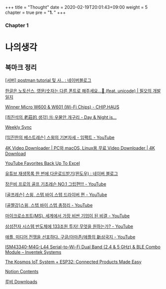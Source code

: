 +++
title = "Thought"
date = 2020-02-19T20:01:43+09:00
weight = 5
chapter = true
pre = "<b>1. </b>"
+++

### Chapter 1

# 나의생각

## 북마크 정리

[[서버] postman tutorial 및 사.. : 네이버블로그](https://www.notion.so/postman-tutorial-46376d4b5b784221b71d5bc29baa2fa3)

[한글은 노토산스, 영문/숫자는 다른 폰트로 해주세요...👀 (feat. unicode) | 필오의 개발일지](https://www.notion.so/feat-unicode-0eb187e4b5dd440db0f3f9b0249ae8cf)

[Winner Micro W600 & W601 (Wi-Fi Chips) - CHIP.HAUS](https://www.notion.so/Winner-Micro-W600-W601-Wi-Fi-Chips-CHIP-HAUS-214dc9ff2b7a410ca82d2d6be273c914)

[[최진석의 老莊的 생각] ⑮ 우물안 개구리 - Day & Night is...](https://www.notion.so/Day-Night-is-926ec3c765f64b03a9b445f90a1606d8)

[Weekly Sync](https://www.notion.so/Weekly-Sync-9f261266c1324ed4b4a7a1b130e1fde2)

[](https://www.notion.so/5df3fabc31e14dfb9909046c90f5bbc4)

[[임진한의 베스트레슨] 스윙의 기본자세 - 임팩트 - YouTube](https://www.notion.so/YouTube-75aa69f5f2db40819e7fffee14b8b65b)

[4K Video Downloader | PС와 macOS, Linux용 무료 Video Downloader | 4K Download](https://www.notion.so/4K-Video-Downloader-P-macOS-Linux-Video-Downloader-4K-Download-abfe84a2c0fc4159b56a20caf38f54d9)

[YouTube Favorites Back Up To Excel](https://www.notion.so/YouTube-Favorites-Back-Up-To-Excel-a8fa9e1d950b45258a4bd410d0d8c2bf)

[유튜브 재생목록 한 번에 다운로드받기(윈도우) : 네이버 블로그](https://www.notion.so/3f59cfb5f57e459ca9cfbc5606659424)

[장은비 프로의 골프 기초레슨 NO.1 그립편!!! - YouTube](https://www.notion.so/NO-1-YouTube-bd83c9ee80d642abac6989ec5e0e498e)

[[골프레슨] 스윙, 스텝 바이 스텝 드라이버 편 - YouTube](https://www.notion.so/YouTube-09d58fe99a734a6582cd5b6fc1231d93)

[[골짤강]스윙, 스텝 바이 스텝 총정리 - YouTube](https://www.notion.so/YouTube-f4f6582895c34aea985bd2e104270559)

[마이크로소프트(MS). 세계에서 가장 비싼 기업이 된 비결 - YouTube](https://www.notion.so/MS-YouTube-d4d95c16d3374253b5a3d247c66721d7)

[삼성전자 시스템 반도체에 133조원 투자! 무엇을 원하는가? - YouTube](https://www.notion.so/133-YouTube-5a733bb340e94841ac491efcbdda2cf2)

[애플, 미디어 전쟁을 선포하다. 구글/아마존/애플의 新삼국지 - YouTube](https://www.notion.so/YouTube-be9e7ffb6e844ecdaf2e14bf8540b7a6)

[ISM43340-M4G-L44 Serial-to-Wi-Fi Dual Band (2.4 & 5 GHz) & BLE Combo Module – Inventek Systems](https://www.notion.so/ISM43340-M4G-L44-Serial-to-Wi-Fi-Dual-Band-2-4-5-GHz-BLE-Combo-Module-Inventek-Systems-f42e2599d458436499701f51e88989e5)

[The Kosmos IoT System + ESP32: Connected Products Made Easy](https://www.notion.so/The-Kosmos-IoT-System-ESP32-Connected-Products-Made-Easy-7096a784379e40e0b09e89604a13b7e9)

[Notion Contents](https://www.notion.so/Notion-Contents-86a9ef41e5654fe1ad4c2e88c0c1ca17)

[루비 Downloads](https://www.notion.so/Downloads-ce5c0c7a08224411bedf34cc5b7eae11)
